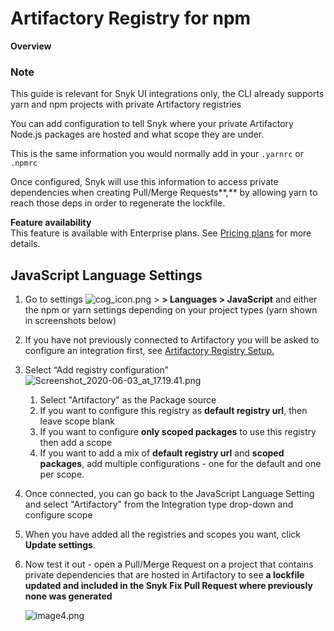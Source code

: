 # Artifactory Registry for npm

**Overview**

### Note

This guide is relevant for Snyk UI integrations only, the CLI already supports yarn and npm projects with private Artifactory registries

You can add configuration to tell Snyk where your private Artifactory Node.js packages are hosted and what scope they are under.

This is the same information you would normally add in your `.yarnrc` or `.npmrc`

Once configured, Snyk will use this information to access private dependencies when creating Pull/Merge Requests**,** by allowing yarn to reach those deps in order to regenerate the lockfile.

**Feature availability**  
This feature is available with Enterprise plans. See [Pricing plans](https://snyk.io/plans/) for more details.

## JavaScript Language Settings

1. Go to settings ![cog\_icon.png](https://support.snyk.io/hc/article_attachments/4402908592145/cog_icon.png) &gt; **&gt; Languages &gt; JavaScript** and either the npm or yarn settings depending on your project types \(yarn shown in screenshots below\)
2. If you have not previously connected to Artifactory you will be asked to configure an integration first, see [Artifactory Registry Setup.](https://support.snyk.io/hc/en-us/articles/360013805638) 
3. Select “Add registry configuration”   ![Screenshot\_2020-06-03\_at\_17.19.41.png](https://support.snyk.io/hc/article_attachments/360008828457/Screenshot_2020-06-03_at_17.19.41.png)
   1. Select "Artifactory" as the Package source
   2. If you want to configure this registry as **default registry url**, then leave scope blank
   3. If you want to configure **only scoped packages** to use this registry then add a scope
   4. If you want to add a mix of **default registry url** and **scoped packages**, add multiple configurations - one for the default and one per scope.  
4. Once connected, you can go back to the JavaScript Language Setting and select "Artifactory" from the Integration type drop-down and configure scope  
5. When you have added all the registries and scopes you want, click **Update settings**.
6. Now test it out - open a Pull/Merge Request on a project that contains private dependencies that are hosted in Artifactory to see **a lockfile updated and included in the Snyk Fix Pull Request where previously none was generated**

   ![image4.png](https://support.snyk.io/hc/article_attachments/360007783758/image4.png)

